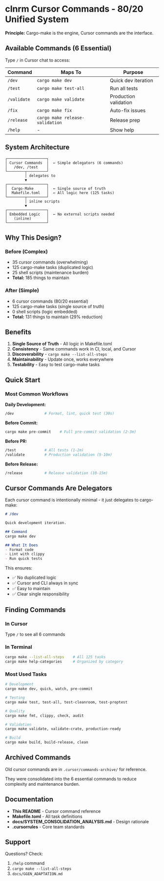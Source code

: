 # clnrm Cursor Commands - 80/20 Unified System

**Principle:** Cargo-make is the engine, Cursor commands are the interface.

## Available Commands (6 Essential)

Type `/` in Cursor chat to access:

| Command | Maps To | Purpose |
|---------|---------|---------|
| `/dev` | `cargo make dev` | Quick dev iteration |
| `/test` | `cargo make test-all` | Run all tests |
| `/validate` | `cargo make validate` | Production validation |
| `/fix` | `cargo make fix` | Auto-fix issues |
| `/release` | `cargo make release-validation` | Release prep |
| `/help` | - | Show help |

## System Architecture

```
┌──────────────────┐
│ Cursor Commands  │  ← Simple delegators (6 commands)
│   /dev, /test    │
└────────┬─────────┘
         │ delegates to
         ▼
┌──────────────────┐
│  Cargo-Make      │  ← Single source of truth
│  Makefile.toml   │  ← All logic here (125 tasks)
└────────┬─────────┘
         │ inline scripts
         ▼
┌──────────────────┐
│ Embedded Logic   │  ← No external scripts needed
│   (inline)       │
└──────────────────┘
```

## Why This Design?

### Before (Complex)
- 35 cursor commands (overwhelming)
- 125 cargo-make tasks (duplicated logic)
- 25 shell scripts (maintenance burden)
- **Total:** 185 things to maintain

### After (Simple)
- 6 cursor commands (80/20 essential)
- 125 cargo-make tasks (single source of truth)
- 0 shell scripts (logic embedded)
- **Total:** 131 things to maintain (29% reduction)

## Benefits

1. **Single Source of Truth** - All logic in Makefile.toml
2. **Consistency** - Same commands work in CI, local, and Cursor
3. **Discoverability** - `cargo make --list-all-steps`
4. **Maintainability** - Update once, works everywhere
5. **Testability** - Easy to test cargo-make tasks

## Quick Start

### Most Common Workflows

**Daily Development:**
```bash
/dev              # Format, lint, quick test (30s)
```

**Before Commit:**
```bash
cargo make pre-commit    # Full pre-commit validation (2-3m)
```

**Before PR:**
```bash
/test             # All tests (1-2m)
/validate         # Production validation (5-10m)
```

**Before Release:**
```bash
/release          # Release validation (10-15m)
```

## Cursor Commands Are Delegators

Each cursor command is intentionally minimal - it just delegates to cargo-make:

```markdown
# /dev

Quick development iteration.

## Command
cargo make dev

## What It Does
- Format code
- Lint with clippy
- Run quick tests
```

This ensures:
- ✅ No duplicated logic
- ✅ Cursor and CLI always in sync
- ✅ Easy to maintain
- ✅ Clear single responsibility

## Finding Commands

### In Cursor
Type `/` to see all 6 commands

### In Terminal
```bash
cargo make --list-all-steps    # All 125 tasks
cargo make help-categories     # Organized by category
```

### Most Used Tasks

```bash
# Development
cargo make dev, quick, watch, pre-commit

# Testing
cargo make test, test-all, test-cleanroom, test-proptest

# Quality
cargo make fmt, clippy, check, audit

# Validation
cargo make validate, validate-crate, production-ready

# Build
cargo make build, build-release, clean
```

## Archived Commands

Old cursor commands are in `.cursor/commands-archive/` for reference.

They were consolidated into the 6 essential commands to reduce complexity and maintenance burden.

## Documentation

- **This README** - Cursor command reference
- **Makefile.toml** - All task definitions
- **docs/SYSTEM_CONSOLIDATION_ANALYSIS.md** - Design rationale
- **.cursorrules** - Core team standards

## Support

Questions? Check:
1. `/help` command
2. `cargo make --list-all-steps`
3. `docs/GGEN_ADAPTATION.md`

